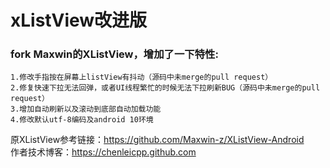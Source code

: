 xListView改进版
===========

### fork Maxwin的XListView，增加了一下特性: ###
    1.修改手指按在屏幕上listView有抖动（源码中未merge的pull request）
    2.修复快速下拉无法回弹，或者UI线程繁忙的时候无法下拉刷新BUG（源码中未merge的pull request）
    3.增加自动刷新以及滚动到底部自动加载功能
    4.修改默认utf-8编码及android 10环境

原XListView参考链接：https://github.com/Maxwin-z/XListView-Android<br>
作者技术博客：https://chenleicpp.github.com<br>